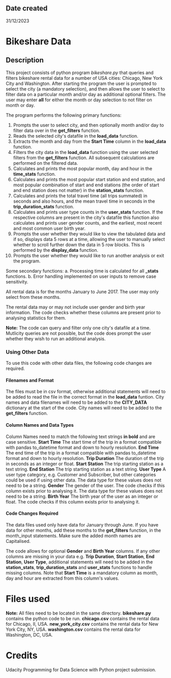 ## Date created
31/12/2023

# Bikeshare Data

## Description
This project consists of python program _bikeshare.py_ that queries and filters bikeshare rental data for a number of USA cities: Chicago, New York City and Washington.  After starting the program the user is prompted to select the city (a mandatory selection), and then allows the user to select to filter data on a particular month and/or day as additional optional filters.  The user may enter **all** for either the month or day selection to not filter on month or day.

The program performs the following primary functions:
1. Prompts the user to select city, and then optionally month and/or day to filter data over in the **get_filters** function.
2. Reads the selected city's datafile in the **load_data** function.
3. Extracts the month and day from the **Start Time** column in the **load_data** function.
4. Filters the city data in the **load_data** function using the user selected filters from the **get_filters** function.  All subsequent calculations are performed on the filtered data.
5. Calculates and prints the most popular month, day and hour in the **time_stats** function.
6. Calculates and prints the most popular start station and end station, and most popular combination of start and end stations (the order of start and end station does not matter) in the **station_stats** function.
7. Calculates and prints the total travel time (all trips summated) in seconds and also hours, and the mean travel time in seconds in the **trip_duration_stats** function.
8. Calculates and prints user type counts in the **user_stats** function.  If the respective columns are present in the city's datafile this function also calculates and prints user gender counts, and the earliest, most recent and most common user birth year.
9. Prompts the user whether they would like to view the tabulated data and if so, displays data 5 rows at a time, allowing the user to manually select whether to scroll further down the data in 5 row blocks.  This is performed by the **display_data** function.
10. Prompts the user whether they would like to run another analysis or exit the program.

Some secondary functions:
a. Processing time is calculated for all **_stats** functions.
b. Error handling implemented on user inputs to remove case sensitivity.

All rental data is for the months January to June 2017.  The user may only select from these months.

The rental data may or may not include user gender and birth year information.  The code checks whether these columns are present prior to analysing statistics for them.

**Note:**  The code can query and filter only one city's datafile at a time.  Mutlicity queries are not possible, but the code does prompt the user whether they wish to run an additional analysis.

### Using Other Data
To use this code with other data files, the following code changes are required.

#### Filenames and Format
The files must be in csv format, otherwise additional statements will need to be added to read the file in the correct format in the **load_data** funtion.
City names and data filenames will need to be added to the **CITY_DATA** dictionary at the start of the code.
City names will need to be added to the **get_filters** function.

#### Column Names and Data Types
Column Names need to match the following text strings **in bold** and are case sensitive.
**Start Time**  The start time of the trip in a format compatible with pandas to_datetime format and down to hourly resolution.
**End Time**  The end time of the trip in a format compatible with pandas to_datetime format and down to hourly resolution.
**Trip Duration**  The duration of the trip in seconds as an integer or float.
**Start Station**  The trip starting station as a text string.
**End Station**  The trip starting station as a text string.
**User Type**  A user type category, e.g. Customer and Subscriber, but other categories could be used if using other data.  The data type for these values does not need to be a string.
**Gender**  The gender of the user.  The code checks if this column exists prior to analysing it.  The data type for these values does not need to be a string.
**Birth Year**  The birth year of the user as an integer or float.  The code checks if this column exists prior to analysing it.

#### Code Changes Required
The data files used only have data for January through June.  If you have data for other months, add these months to the **get_filters** function, in the month_input statements.  Make sure the added month names are Capitalised.

The code allows for optional **Gender** and **Birth Year** columns.  If any other columns are missing in your data e.g. **Trip Duration**, **Start Station**, **End Station**, **User Type**, additional statements will need to be added in the **station_stats**, **trip_duration_stats** and **user_stats** functions to handle missing columns.  Note that **Start Time** is a mandatory column as month, day and hour are extracted from this column's values.

# Files used
**Note:** All files need to be located in the same directory.
**bikeshare.py** contains the python code to be run.
**chicago.csv** contains the rental data for Chicago, Il, USA.
**new_york_city.csv** contains the rental data for New York City, NY, USA.
**washington.csv** contains the rental data for Washington, DC, USA.

# Credits
Udacity Programming for Data Science with Python project submission.
